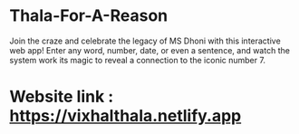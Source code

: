 # Thala-For-A-Reason
Join the craze and celebrate the legacy of MS Dhoni with this interactive web app!
Enter any word, number, date, or even a sentence, and watch the system work its magic to reveal a connection to the iconic number 7.

# Website link : https://vixhalthala.netlify.app
